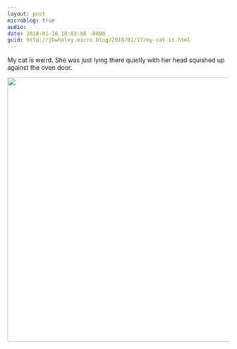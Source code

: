 ```yaml
---
layout: post
microblog: true
audio: 
date: 2018-01-16 18:03:08 -0800
guid: http://jbwhaley.micro.blog/2018/01/17/my-cat-is.html
---
```

My cat is weird. She was just lying there quietly with her head squished up against the oven door.

<img src="http://www.jarrodwhaley.com/uploads/2018/dcb320cb36.jpg" width="600" height="600" />
